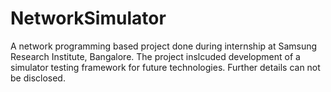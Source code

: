 # NetworkSimulator

A network programming based project done during internship at Samsung Research Institute, Bangalore. The project inslcuded development of a simulator testing framework for future technologies. Further details can not be disclosed. 
